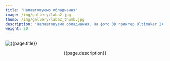 ```yaml
---
title: "Налаштовуємо обладнання"
image: /img/gallery/laba2.jpg
thumb: /img/gallery/laba2_thumb.jpg
description: "Налаштовуємо обладнання. На фото 3D принтер Ultimaker 2+, осцилографи Tektronix MDO3014 та Keysight DSOX1102G"
weight: 20
---
```


![{{page.title}} ]({{page.image}})

<p style="text-align: center;">{{page.description}}</p>
